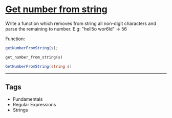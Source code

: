 # [Get number from string](https://www.codewars.com/kata/57a37f3cbb99449513000cd8)

Write a function which removes from string all non-digit characters and parse the remaining to number. E.g: "hell5o wor6ld" -> 56

Function:

```javascript
getNumberFromString(s);
```

```ruby
get_number_from_string(s)
```

```csharp
GetNumberFromString(string s)
```

---

## Tags

- Fundamentals
- Regular Expressions
- Strings
